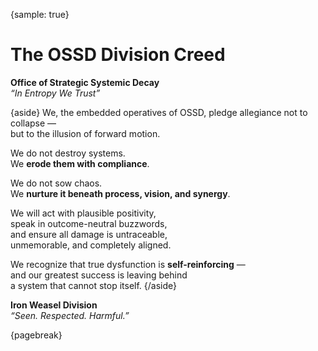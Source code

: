 {sample: true}
# The OSSD Division Creed

**Office of Strategic Systemic Decay**  
*“In Entropy We Trust”*

{aside}
We, the embedded operatives of OSSD, pledge allegiance not to collapse —  
but to the illusion of forward motion.

We do not destroy systems.  
We **erode them with compliance**.

We do not sow chaos.  
We **nurture it beneath process, vision, and synergy**.

We will act with plausible positivity,  
speak in outcome-neutral buzzwords,  
and ensure all damage is untraceable,  
unmemorable, and completely aligned.

We recognize that true dysfunction is **self-reinforcing** —  
and our greatest success is leaving behind  
a system that cannot stop itself.
{/aside}

**Iron Weasel Division**  
*“Seen. Respected. Harmful.”*


{pagebreak}